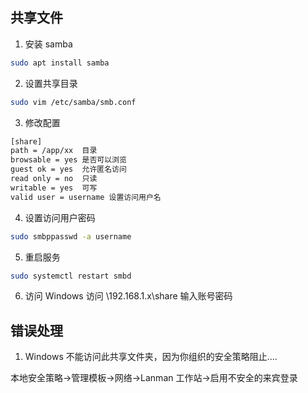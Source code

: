 ## 共享文件
1. 安装 samba
```bash
sudo apt install samba
```
2. 设置共享目录
```bash
sudo vim /etc/samba/smb.conf
```

3. 修改配置
```txt
[share]
path = /app/xx  目录
browsable = yes 是否可以浏览
guest ok = yes  允许匿名访问
read only = no  只读
writable = yes  可写
valid user = username 设置访问用户名
```

4. 设置访问用户密码
```bash
sudo smbppasswd -a username
```

5. 重启服务
```bash
sudo systemctl restart smbd
```

6. 访问
Windows 访问 \\192.168.1.x\share 输入账号密码


## 错误处理
1. Windows 不能访问此共享文件夹，因为你组织的安全策略阻止....

本地安全策略->管理模板->网络->Lanman 工作站->启用不安全的来宾登录